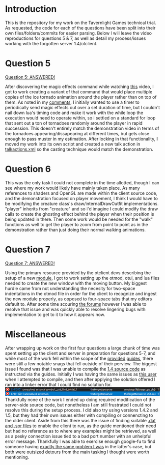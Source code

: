 # Introduction
This is the repository for my work on the Tavernlight Games technical trial. As requested, the code for each of the questions have been split into their own files/folders/commits for easier parsing. Below I will leave the video reproductions for questions 5 & 7, as well as detail my process/issues working with the forgotten server 1.4/otclient.

# Question 5

[Question 5: ANSWERED!](/media/Question5Answered.mp4)

After discovering the magic effects command while watching [this](https://youtu.be/lHC2j7YPnOw?si=0-jG7-_gtljKKwnT) video, I got to work creating a variant of that command that would place multiple copies of the ice tornado animation around the player rather than on top of them. As noted in my [comments](/tfs-v1.4-windows-msvc-Release-luajit/data/talkactions/scripts/frigo.lua), I initially wanted to use a timer to periodically send magic effects out over a set duration of time, but I couldn't nail down lua's timing code and make it work with the while loop the execution would need to operate within, so i settled on a standard for loop that sent out a ton of tornadoes randomly around the player in rapid succession. This doesn't entirely match the demonstration video in terms of the tornadoes appearing/dissapearing at different times, but gets close enough to pass muster in my estimation. After locking in that functionality, I moved my work into its own script and created a new talk action in [talkactions.xml](/tfs-v1.4-windows-msvc-Release-luajit/data/talkactions/talkactions.xml) so the casting technique would match the demonstration.

# Question 6

This was the only task I could not complete in the time allotted, though I can see where my work would likely have mainly taken place. As many references to shaders and OpenGL are made within the client source code, and the demonstration focused on player movement, I think I would have to be modifying the creature class's draw/internalDrawOutfit implementations. "player" inherits from "creature" and so I'd imagine I could modify the draw calls to create the ghosting effect behind the player when their position is being updated in there. Then some work would be needed for the "walk" functions as well to get the player to zoom from point to point as in the demonstration rather than just doing their normal walking animations.

# Question 7

[Question 7: ANSWERED!](/media/Question7Answered.mp4)

Using the primary resource provided by the otclient devs describing the setup of a new [module](https://github.com/edubart/otclient/wiki/Module-Tutorial), I got to work setting up the otmod, otui, and lua files needed to create the new window with the moving button. My biggest hurdle came from not understanding the necesity for two-space indentations in the otmod file in order for the client to recognize and ingest the new module properly, as opposed to four-space tabs that my editors default to. After some time scouring [the forums](https://otland.net/threads/support-loading-modules-with-interface-and-handling-storage-values-with-extended-opcode.255560/post-2478477) however I was able to resolve that issue and was quickly able to resolve lingering bugs with implementation to get to it to how it appears now.

# Miscellaneous

After wrapping up work on the first four questions a large chunk of time was spent setting up the client and server in preparation for questions 5-7, and while most of the work fell within the scope of the [provided](https://github.com/otland/forgottenserver/wiki) [guides](https://github.com/edubart/otclient/wiki/Compiling-on-Windows), there were still a few notable snags that fell outside of their perview. The biggest issue I found was that I was unable to compile the [1.4 source code](https://github.com/otland/forgottenserver/releases/tag/v1.4) as instructed via the guides. Initially I was having the same issues as [this user](https://otland.net/threads/26-08-2023-tfs-nekiro-7-72-fmt-lib-problem.286038/) when I attempted to compile, and then after applying the solution offered I ran into a linker error that I could find no solution for.
![the linker error in question](/media/LinkerError.PNG)
Thankfully none of the work I ended up doing required modification of the server-side source code, but nonetheless I am still frustrated I could not resolve this during the setup process. I did also try using versions 1.4.2 and 1.5, but they had their own issues either with compiling or connencting to the older client. Aside from this there was the issue of finding suitable [.dat and .spr files](https://downloads.ots.me/?dir=data/tibia-clients/dat_and_spr) to enable the client to run, as the guide mentioned their need but had no reference as to where any examples might be retrieved, as well as a pesky connection issue tied to a bad port number with an unhelpful error message. Thankfully I was able to exercise enough google-fu to find someone having [exactly the same problem I was](https://otland.net/threads/stuck-on-please-wait-connecting-to-login-server-error-got-a-network-message-with-invalid-checksum.288536/) in the latter's case, but both were outsized detours from the main tasking I thought were worth mentioning.
